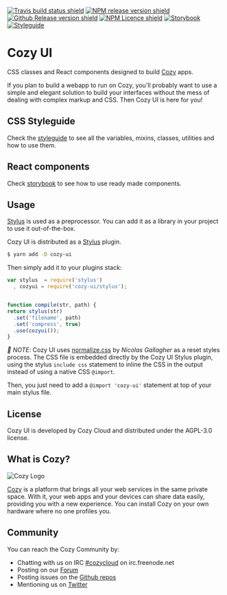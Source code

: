 [![Travis build status shield](https://img.shields.io/travis/cozy/cozy-ui.svg?branch=master)](https://travis-ci.org/cozy/cozy-ui)
[![NPM release version shield](https://img.shields.io/npm/v/cozy-ui.svg)](https://www.npmjs.com/package/cozy-ui)
[![Github Release version shield](https://img.shields.io/github/tag/cozy/cozy-ui.svg)](https://github.com/cozy/cozy-ui/releases)
[![NPM Licence shield](https://img.shields.io/npm/l/cozy-ui.svg)](https://github.com/cozy/cozy-ui/blob/master/LICENSE)
[![Storybook](https://img.shields.io/badge/react-storybook-green.svg?style=flat)](https://cozy.github.io/cozy-ui/react/)
[![Styleguide](https://img.shields.io/badge/KSS-styleguide-green.svg?style=flat)](https://cozy.github.io/cozy-ui/styleguide/)

# Cozy UI

CSS classes and React components designed to build [Cozy](https://cozy.io/) apps. 

If you plan to build a webapp to run on Cozy, you'll probably want to use a simple and elegant solution to build your interfaces without the mess of dealing with complex markup and CSS. Then Cozy UI is here for you!

## CSS Styleguide

Check the [styleguide](https://cozy.github.io/cozy-ui/styleguide) to see all the variables, mixins, classes, utilities and how to use them.

## React components

Check [storybook](https://cozy.github.io/cozy-ui/react/) to see how to use ready made components.

## Usage

[Stylus][stylus] is used as a preprocessor. You can add it as a library in your project to use it out-of-the-box.

Cozy UI is distributed as a [Stylus][stylus] plugin.

```sh
$ yarn add -D cozy-ui
```

Then simply add it to your plugins stack:

```js
var stylus  = require('stylus')
  , cozyui = require('cozy-ui/stylus');


function compile(str, path) {
return stylus(str)
  .set('filename', path)
  .set('compress', true)
  .use(cozyui());
}
```

_:pushpin: NOTE_: Cozy UI uses [normalize.css](https://necolas.github.io/normalize.css/) by _Nicolas Gallagher_ as a reset styles process. The CSS file is embedded directly by the Cozy UI Stylus plugin, using the stylus `include css` statement to inline the CSS in the output instead of using a native CSS `@import`.

Then, you just need to add a `@import 'cozy-ui'` statement at top of your main stylus file.

## License

Cozy UI is developed by Cozy Cloud and distributed under the AGPL-3.0 license.


## What is Cozy?

![Cozy Logo](https://raw.github.com/cozy/cozy-setup/gh-pages/assets/images/happycloud.png)

[Cozy](https://cozy.io) is a platform that brings all your web services in the
same private space. With it, your web apps and your devices can share data
easily, providing you with a new experience. You can install Cozy on your own
hardware where no one profiles you.


## Community

You can reach the Cozy Community by:

* Chatting with us on IRC [#cozycloud](http://webchat.freenode.net/?channels=%23cozycloud) on irc.freenode.net
* Posting on our [Forum](https://forum.cozy.io)
* Posting issues on the [Github repos](https://github.com/cozy/)
* Mentioning us on [Twitter](https://twitter.com/mycozycloud)

[stylus]: http://stylus-lang.com/
